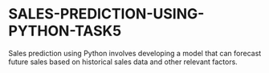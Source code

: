 # SALES-PREDICTION-USING-PYTHON-TASK5
Sales prediction using Python involves developing a model that can forecast future sales based on historical sales data and other relevant factors.
